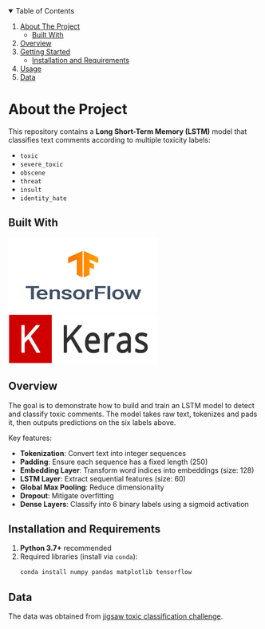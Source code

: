 <!-- TABLE OF CONTENTS -->
<details open="open">
  <summary>Table of Contents</summary>
  <ol>
    <li>
      <a href="#about-the-project">About The Project</a>
      <ul>
        <li><a href="#built-with">Built With</a></li>
      </ul>
    </li>
    <li>
      <a href="#overview">Overview</a>
    </li>
    <li>
      <a href="#getting-started">Getting Started</a>
      <ul>
        <li><a href="#installation-and-requirements">Installation and Requirements</a></li>
      </ul>
    </li>
    <li><a href="#usage">Usage</a></li>
    <li><a href="#data">Data</a></li>
  </ol>
</details>

# About the Project

This repository contains a **Long Short-Term Memory (LSTM)** model that classifies text comments according to multiple toxicity labels:

- `toxic`
- `severe_toxic`
- `obscene`
- `threat`
- `insult`
- `identity_hate`

## Built With

<span><img src="assets/tensorflow.png" alt="Logo" width="300" height="150"><img src="assets/keras.png" alt="Logo" width="300" height="100"></span>

## Overview

The goal is to demonstrate how to build and train an LSTM model to detect and classify toxic comments. The model takes raw text, tokenizes and pads it, then outputs predictions on the six labels above.

Key features:

- **Tokenization**: Convert text into integer sequences  
- **Padding**: Ensure each sequence has a fixed length (250)  
- **Embedding Layer**: Transform word indices into embeddings (size: 128)  
- **LSTM Layer**: Extract sequential features (size: 60)  
- **Global Max Pooling**: Reduce dimensionality  
- **Dropout**: Mitigate overfitting  
- **Dense Layers**: Classify into 6 binary labels using a sigmoid activation  

## Installation and Requirements

1. **Python 3.7+** recommended  
2. Required libraries (install via `conda`):
   ```bash
   conda install numpy pandas matplotlib tensorflow
   ```

## Data
   The data was obtained from [jigsaw toxic classification challenge](https://www.kaggle.com/competitions/jigsaw-toxic-comment-classification-challenge).
    
